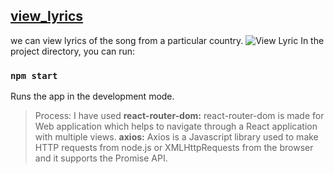 ## [view_lyrics](http://view-lyrics.netlify.app)
we can view lyrics of the song from a particular country.
![View Lyric](https://user-images.githubusercontent.com/50996696/98333928-ca9c8200-2027-11eb-8a5b-a1f9aa955d93.png)
In the project directory, you can run:

### `npm start`
Runs the app in the development mode.

> Process:
I have used
     **react-router-dom:** react-router-dom is made for Web application which helps to navigate through a React application with multiple views.
     **axios:** Axios is a Javascript library used to make HTTP requests from node.js or XMLHttpRequests from the browser and it supports the Promise API.

